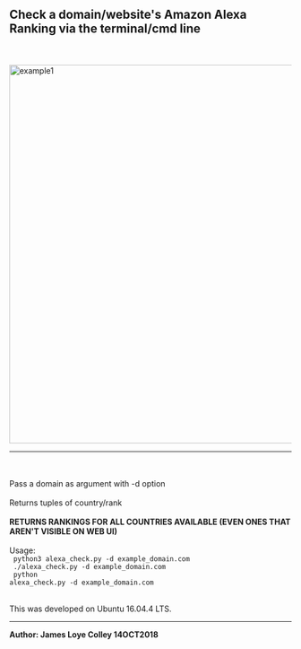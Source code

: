 ## Check a domain/website's Amazon Alexa Ranking via the terminal/cmd line
<br><br>
<img src="https://github.com/rootVIII/alexa_check/blob/master/output_screenshot.png" alt="example1" height="675" width="950"><hr>
<br><br>
Pass a domain as argument with -d option
<br><br>
Returns tuples of country/rank
<br><br>
<b>RETURNS RANKINGS FOR ALL COUNTRIES AVAILABLE (EVEN ONES THAT AREN'T VISIBLE ON WEB UI)</b>
<br><br>
Usage:
<br>
<code>
  python3 alexa_check.py -d example_domain.com
</code>
<br>
<code>
  ./alexa_check.py -d example_domain.com
</code>
<br>
<code>
  python alexa_check.py -d example_domain.com
</code>
<br><br>


This was developed on Ubuntu 16.04.4 LTS.
<hr>
<b>Author: James Loye Colley  14OCT2018</b><br><br>
